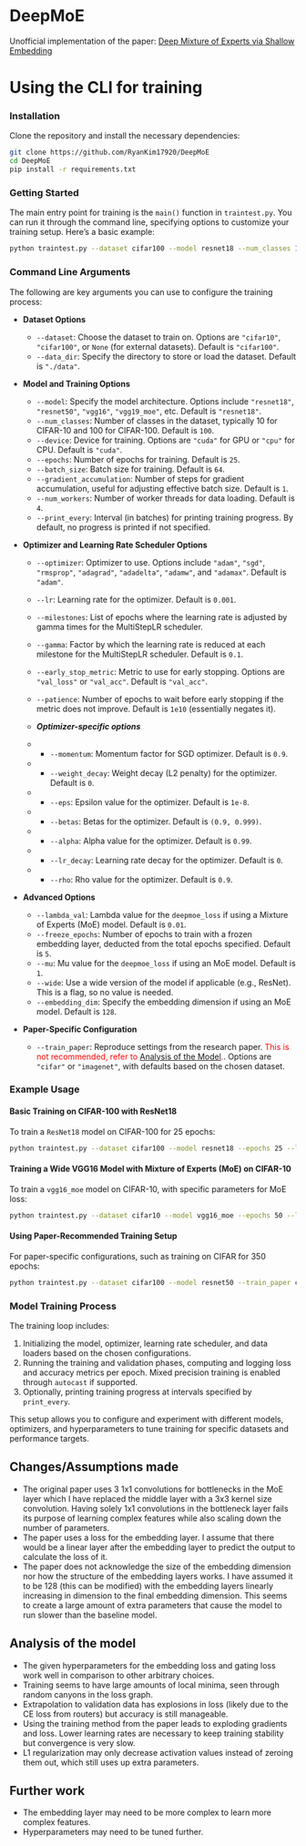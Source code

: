 # DeepMoE
 Unofficial implementation of the paper: [Deep Mixture of Experts via Shallow Embedding](https://arxiv.org/abs/1806.01531)

# Using the CLI for training

### Installation

Clone the repository and install the necessary dependencies:

```bash
git clone https://github.com/RyanKim17920/DeepMoE
cd DeepMoE
pip install -r requirements.txt
```

### Getting Started

The main entry point for training is the `main()` function in `traintest.py`. You can run it through the command line, specifying options to customize your training setup. Here’s a basic example:

```bash
python traintest.py --dataset cifar100 --model resnet18 --num_classes 100 --epochs 25
```

### Command Line Arguments

The following are key arguments you can use to configure the training process:

- **Dataset Options**
  - `--dataset`: Choose the dataset to train on. Options are `"cifar10"`, `"cifar100"`, or `None` (for external datasets). Default is `"cifar100"`.
  - `--data_dir`: Specify the directory to store or load the dataset. Default is `"./data"`.

- **Model and Training Options**
  - `--model`: Specify the model architecture. Options include `"resnet18"`, `"resnet50"`, `"vgg16"`, `"vgg19_moe"`, etc. Default is `"resnet18"`.
  - `--num_classes`: Number of classes in the dataset, typically 10 for CIFAR-10 and 100 for CIFAR-100. Default is `100`.
  - `--device`: Device for training. Options are `"cuda"` for GPU or `"cpu"` for CPU. Default is `"cuda"`.
  - `--epochs`: Number of epochs for training. Default is `25`.
  - `--batch_size`: Batch size for training. Default is `64`.
  - `--gradient_accumulation`: Number of steps for gradient accumulation, useful for adjusting effective batch size. Default is `1`.
  - `--num_workers`: Number of worker threads for data loading. Default is `4`.
  - `--print_every`: Interval (in batches) for printing training progress. By default, no progress is printed if not specified.

- **Optimizer and Learning Rate Scheduler Options**
  - `--optimizer`: Optimizer to use. Options include `"adam"`, `"sgd"`, `"rmsprop"`, `"adagrad"`, `"adadelta"`, `"adamw"`, and `"adamax"`. Default is `"adam"`.
  - `--lr`: Learning rate for the optimizer. Default is `0.001`.
  - `--milestones`: List of epochs where the learning rate is adjusted by gamma times for the MultiStepLR scheduler.
  - `--gamma`: Factor by which the learning rate is reduced at each milestone for the MultiStepLR scheduler. Default is `0.1`.
  - `--early_stop_metric`: Metric to use for early stopping. Options are `"val_loss"` or `"val_acc"`. Default is `"val_acc"`.
  - `--patience`: Number of epochs to wait before early stopping if the metric does not improve. Default is `1e10` (essentially negates it).

  - ***Optimizer-specific options***
  - - `--momentum`: Momentum factor for SGD optimizer. Default is `0.9`.
  - - `--weight_decay`: Weight decay (L2 penalty) for the optimizer. Default is `0`.
  - - `--eps`: Epsilon value for the optimizer. Default is `1e-8`.
  - - `--betas`: Betas for the optimizer. Default is `(0.9, 0.999)`.
  - - `--alpha`: Alpha value for the optimizer. Default is `0.99`.
  - - `--lr_decay`: Learning rate decay for the optimizer. Default is `0`.
  - - `--rho`: Rho value for the optimizer. Default is `0.9`.


- **Advanced Options**
  - `--lambda_val`: Lambda value for the `deepmoe_loss` if using a Mixture of Experts (MoE) model. Default is `0.01`.
  - `--freeze_epochs`: Number of epochs to train with a frozen embedding layer, deducted from the total epochs specified. Default is `5`.
  - `--mu`: Mu value for the `deepmoe_loss` if using an MoE model. Default is `1`.
  - `--wide`: Use a wide version of the model if applicable (e.g., ResNet). This is a flag, so no value is needed.
  - `--embedding_dim`: Specify the embedding dimension if using an MoE model. Default is `128`.

- **Paper-Specific Configuration**
  - `--train_paper`: Reproduce settings from the research paper. <span style="color:red"> This is not recommended, refer to [Analysis of the Model](#analysis-of-the-model).</span>. Options are `"cifar"` or `"imagenet"`, with defaults based on the chosen dataset.

### Example Usage

#### Basic Training on CIFAR-100 with ResNet18
To train a `ResNet18` model on CIFAR-100 for 25 epochs:

```bash
python traintest.py --dataset cifar100 --model resnet18 --epochs 25 --lr 0.001 --optimizer adam
```

#### Training a Wide VGG16 Model with Mixture of Experts (MoE) on CIFAR-10
To train a `vgg16_moe` model on CIFAR-10, with specific parameters for MoE loss:

```bash
python traintest.py --dataset cifar10 --model vgg16_moe --epochs 50 --lambda_val 0.01 --mu 1.0 --wide
```

#### Using Paper-Recommended Training Setup
For paper-specific configurations, such as training on CIFAR for 350 epochs:

```bash
python traintest.py --dataset cifar100 --model resnet50 --train_paper cifar
```

### Model Training Process

The training loop includes:
1. Initializing the model, optimizer, learning rate scheduler, and data loaders based on the chosen configurations.
2. Running the training and validation phases, computing and logging loss and accuracy metrics per epoch. Mixed precision training is enabled through `autocast` if supported.
3. Optionally, printing training progress at intervals specified by `print_every`.

This setup allows you to configure and experiment with different models, optimizers, and hyperparameters to tune training for specific datasets and performance targets.



 ## Changes/Assumptions made
 - The original paper uses 3 1x1 convolutions for bottlenecks in the MoE layer which I have replaced the middle layer with a 3x3 kernel size convolution. Having solely 1x1 convolutions in the bottleneck layer fails its purpose of learning complex features while also scaling down the number of parameters. 
 - The paper uses a loss for the embedding layer. I assume that there would be a linear layer after the embedding layer to predict the output to calculate the loss of it.
 - The paper does not acknowledge the size of the embedding dimension nor how the structure of the embedding layers works. I have assumed it to be 128 (this can be modified) with the embedding layers linearly increasing in dimension to the final embedding dimension. This seems to create a large amount of extra parameters that cause the model to run slower than the baseline model.

 ## Analysis of the model
- The given hyperparameters for the embedding loss and gating loss work well in comparison to other arbitrary choices.
- Training seems to have large amounts of local minima, seen through random canyons in the loss graph.
- Extrapolation to validation data has explosions in loss (likely due to the CE loss from routers) but accuracy is still manageable.
- Using the training method from the paper leads to exploding gradients and loss. Lower learning rates are necessary to keep training stability but convergence is very slow. 
- L1 regularization may only decrease activation values instead of zeroing them out, which still uses up extra parameters.
## Further work
- The embedding layer may need to be more complex to learn more complex features.
- Hyperparameters may need to be tuned further.
